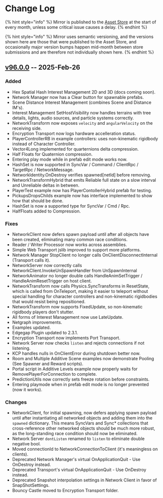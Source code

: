 # Change Log

{% hint style="info" %}
Mirror is published to the [Asset Store](https://assetstore.unity.com/packages/tools/network/mirror-129321) at the start of every month, unless some critical issue causes a delay.
{% endhint %}

{% hint style="info" %}
Mirror uses semantic versioning, and the versions shown here are those that were published to the Asset Store, and occasionally major version bumps happen mid-month between store submissions and are therefore not individually shown here.
{% endhint %}

## [v96.0.0](https://assetstore.unity.com/packages/tools/network/mirror-129321) -- 2025-Feb-26

### Added

* Hex Spatial Hash Interest Management 2D and 3D (docs coming soon).
* Network Manager now has a Clear button for spawnable prefabs.
* Scene Distance Interest Management (combines Scene and Distance IM's).
* Interest Management SetHostVisibility now handles terrains with tree details, lights, audio sources, and particle systems correctly.
* NetworkTransform now exposes `velocity` and `angularVelocity` on the receiving side.
* Encryption Transport now logs hardware accelleration status.
* PlayerControllerRB in example controllers: uses non-kinematic rigidbody instead of Character Controller.
* Vector4Long implemented for quarternions delta compression.
* Half Floats for Quaternion compression.
* Entering play mode while in prefab edit mode works now.
* HashSet is now supported in SyncVar / Command / ClientRpc / TargetRpc / NetworkMessage.
* NetworkIdentity.OnDestroy verifies spawned\[netId] before removing.
* NetworkTransformHybrid that emits Reliable full state on a slow interval and Unreliable deltas in between.
* PlayerTest example now has PlayerContollerHybrid prefab for testing.
* PickupsDropsChilds example now has interface implemented to show how that should be done.
* HashSet is now a supported type for SyncVar / Cmd / Rpc.
* HalfFloats added to Compression.

### Fixes

* NetworkClient now defers spawn payload until after all objects have been created, eliminating many common race conditions.
* Reader / Writer Processor now works across assemblies.
* Simple Web Transport jslib improved to support more platforms.
* Network Manager StopClient no longer calls OnClientDisconnectInternal (Transport calls it).
* NetworkServer now correctly calls NetworkClient.InvokeUnSpawnHandler from UnSpawnInternal
* NetworkAnimator no longer double calls HandleAnimSetTrigger / HandleAnimResetTrigger on host client.
* NetworkTransform now calls Physics.SyncTransforms in ResetState, which is called from OnTeleport, making it easier to teleport without special handling for character controllers and non-kinematic rigidbodies that would resist being repositioned.
* NetworkTransform now supports FixedUpdate, so non-kinematic rigidbody players don't stutter.
* All forms of Interest Management now use LateUpdate.
* Netgraph improvements.
* Examples updated.
* Edgegap Plugin updated to 2.3.1.
* Encryption Transport now implements Port Transport.
* Network Server now checks `listen` and rejects connections if not listening.
* KCP handles nulls in OnClientError during shutdown better now.
* Room and Multiple Additive Scene examples now demonstrate Pooling (See Spawner and Reward scripts).
* Portal script in Additive Levels example now properly waits for RemovePlayerForConnection to complete.
* PredictionUtils now correctly sets freeze rotation before constraints.
* Entering playmode when in prefab edit mode is no longer prevented (now it works).

### Changes

* NetworkClient, for initial spawning, now defers applying spawn payload until after instantiating all networked objects and adding them into the `spawned` dictionary. This means SyncVars and Sync\* collections that cross-reference other networked objects should be much more robust, as the long-standing race condition should now be eliminated.
* Network Server `dontListen` renamed to `listen` to eliminate double negative bool.
* Moved connectionId to NetworkConnectionToClient (it's meaningless on clients).
* Deprecated Network Manager's virtual OnApplicationQuit - Use OnDestroy instead.
* Deprecated Transport's virtual OnApplicationQuit - Use OnDestroy instead.
* Deprecated Snapshot interpolation settings in Network Client in favor of SnapShotSettings.
* Bouncy Castle moved to Encryption Transport folder.

